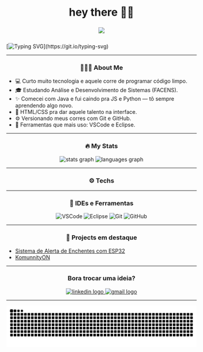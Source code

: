 <!-- <img width="100%" src="https://i.imgur.com/jxrcz7U.jpg"/> <!-- Aqui você pode trocar por outro graffiti -->

<h1 align="center">hey there 👋🏾</h1>

###

<div align="center">
  <img src="https://visitor-badge.laobi.icu/badge?page_id=GustavoEduLima.GustavoEduLima&"  />
</div>

###


[![Typing SVG](https://readme-typing-svg.herokuapp.com?font=Fira+Code&size=28&pause=1000&color=00FFFF&center=true&vCenter=true&width=1000&lines=Fala+aí,+eu+sou+Gustavo!;Programo+com+Java,+JS,+Python+e+HTML|CSS.;VSCode+e+Eclipse+no+setup.;Tamo+junto+no+mundo+dev!)](https://git.io/typing-svg)

---

<h3 align="center">👨🏾‍💻  About Me</h3>

- 💻 Curto muito tecnologia e aquele corre de programar código limpo.
- 🎓 Estudando Análise e Desenvolvimento de Sistemas (FACENS).
- ✨ Comecei com Java e fui caindo pra JS e Python — tô sempre aprendendo algo novo.
- 🎨 HTML/CSS pra dar aquele talento na interface.
- ⚙ Versionando meus corres com Git e GitHub.
- 🧠 Ferramentas que mais uso: VSCode e Eclipse.

---

<h3 align="center">🔥   My Stats </h3>

<div align="center">
  <img src="https://github-readme-stats.vercel.app/api?username=GustavoEduLima&hide_title=false&hide_rank=false&show_icons=true&include_all_commits=true&count_private=true&disable_animations=false&theme=dracula&locale=en&hide_border=false&order=1" height="150" alt="stats graph"  />
  <img src="https://github-readme-stats.vercel.app/api/top-langs?username=GustavoEduLima&locale=en&hide_title=false&layout=compact&card_width=320&langs_count=5&theme=dracula&hide_border=false&order=2" height="150" alt="languages graph"  />
</div>

---

<h3 align="center">⚙   Techs  </h3>

<div align="center">
  <a href=""
  <img height="50" src="https://cdn.jsdelivr.net/gh/devicons/devicon/icons/java/java-original.svg" title="Java"/>
  </a>
  <a href=""
  <img height="50" src="https://cdn.jsdelivr.net/gh/devicons/devicon/icons/javascript/javascript-original.svg" title="JavaScript"/>
  </a>
  <a href= ""
  <img height="50" src="https://cdn.jsdelivr.net/gh/devicons/devicon/icons/python/python-original.svg" title="Python"/>
  </a>
  <a href=""
  <img height="50" src="https://cdn.jsdelivr.net/gh/devicons/devicon/icons/html5/html5-original.svg" title="HTML5"/>
  </a>
  <a href=""
  <img height="50" src="https://cdn.jsdelivr.net/gh/devicons/devicon/icons/css3/css3-original.svg" title="CSS3"/>
  </a>
  
</div>

---

<h3 align="center">🔧  IDEs e Ferramentas  </h3>

<div align="center">
  <img height="50" src="https://cdn.jsdelivr.net/gh/devicons/devicon/icons/vscode/vscode-original.svg" title="VSCode"/>
  <img height="50" src="https://cdn.jsdelivr.net/gh/devicons/devicon/icons/eclipse/eclipse-original.svg" title="Eclipse"/>
  <img height="50" src="https://cdn.jsdelivr.net/gh/devicons/devicon/icons/git/git-original.svg" title="Git"/>
  <img height="50" src="https://cdn.jsdelivr.net/gh/devicons/devicon/icons/github/github-original.svg" title="GitHub"/>
</div>

---

<h3 align="center">📂  Projects em destaque  </h3>

- [Sistema de Alerta de Enchentes com ESP32](https://www.linkedin.com/posts/muriloeduardolima_sorocaba-enchentes-prevenaexaetodeacidentes-activity-7203812533122539520-zBw5?utm_source=share&utm_medium=member_desktop)
- [KomunnityON](https://www.linkedin.com/posts/danielg-cravo_komunityon-inovaaexaeto-tecnologia-ugcPost-7272223845879590912-O007?utm_source=share&utm_medium=member_desktop)

---
<h3 align="center">  Bora trocar uma ideia?   </h3>

<div align="center">
  <a href="https://www.linkedin.com/in/gustavoeduardolima/" target="_blank">
    <img src="https://img.shields.io/static/v1?message=LinkedIn&logo=linkedin&label=&color=0077B5&logoColor=white&labelColor=&style=for-the-badge" height="25" alt="linkedin logo"  />
  </a>
 <a href="https://mail.google.com/mail/u/2/#inbox" target="_blank">
    <img src="https://img.shields.io/static/v1?message=Gmail&logo=gmail&label=&color=D14836&logoColor=white&labelColor=&style=for-the-badge" height="25" alt="gmail logo"  />
  </a>

</div>

---
<div align="center"
<br clear="both">

<img src="https://raw.githubusercontent.com/GustavoEduLima/GustavoEduLima/output/snake.svg" alt="Snake animation" />

</div>



<!-- <img width="100%" src="https://i.imgur.com/jxrcz7U.jpg"/> <!-- Pode usar outro graffiti aqui no rodapé também -->
